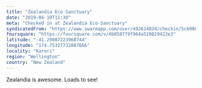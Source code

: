 ```yaml
---
title: "Zealandia Eco-Sanctuary"
date: "2019-04-19T11:30"
meta: "Checked in at Zealandia Eco-Sanctuary"
syndicatedFrom: "https://www.swarmapp.com/user/492614834/checkin/5cb908998b98fd002cf7e788"
foursquare: "https://foursquare.com/v/4b058779f964a520829422e3"
latitude: "-41.29087223968744"
longitude: "174.75327732887666"
locality: "Karori"
region: "Wellington"
country: "New Zealand"
---
```

Zealandia is awesome. Loads to see!
